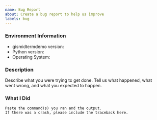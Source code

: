 ```yaml
---
name: Bug Report
about: Create a bug report to help us improve
labels: bug
---
```


<!-- Please search existing issues to avoid creating duplicates. -->

### Environment Information

-   gismidtermdemo version:
-   Python version:
-   Operating System:

### Description

Describe what you were trying to get done.
Tell us what happened, what went wrong, and what you expected to happen.

### What I Did

```
Paste the command(s) you ran and the output.
If there was a crash, please include the traceback here.
```
